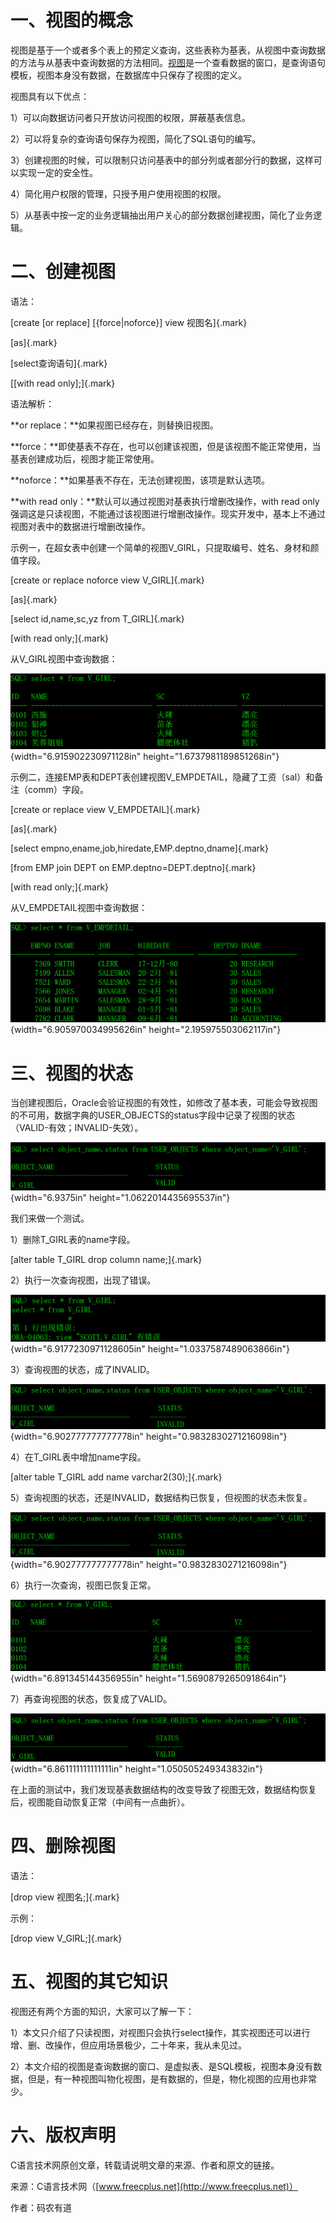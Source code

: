 # 一、视图的概念

视图是基于一个或者多个表上的预定义查询，这些表称为基表，从视图中查询数据的方法与从基表中查询数据的方法相同。[视图](https://baike.baidu.com/item/%E8%A7%86%E5%9B%BE/1302820)是一个查看数据的窗口，是查询语句模板，视图本身没有数据，在数据库中只保存了视图的定义。

视图具有以下优点：

1）可以向数据访问者只开放访问视图的权限，屏蔽基表信息。

2）可以将复杂的查询语句保存为视图，简化了SQL语句的编写。

3）创建视图的时候，可以限制只访问基表中的部分列或者部分行的数据，这样可以实现一定的安全性。

4）简化用户权限的管理，只授予用户使用视图的权限。

5）从基表中按一定的业务逻辑抽出用户关心的部分数据创建视图，简化了业务逻辑。

# 二、创建视图

语法：

[create \[or replace\] \[{force\|noforce}\] view 视图名]{.mark}

[as]{.mark}

[select查询语句]{.mark}

[\[with read only\];]{.mark}

语法解析：

**or replace：**如果视图已经存在，则替换旧视图。

**force：**即使基表不存在，也可以创建该视图，但是该视图不能正常使用，当基表创建成功后，视图才能正常使用。

**noforce：**如果基表不存在，无法创建视图，该项是默认选项。

**with read only：**默认可以通过视图对基表执行增删改操作，with read
only强调这是只读视图，不能通过该视图进行增删改操作。现实开发中，基本上不通过视图对表中的数据进行增删改操作。

示例一，在超女表中创建一个简单的视图V_GIRL，只提取编号、姓名、身材和颜值字段。

[create or replace noforce view V_GIRL]{.mark}

[as]{.mark}

[select id,name,sc,yz from T_GIRL]{.mark}

[with read only;]{.mark}

从V_GIRL视图中查询数据：

![](/images/206/media/image1.png){width="6.915902230971128in"
height="1.6737981189851268in"}

示例二，连接EMP表和DEPT表创建视图V_EMPDETAIL，隐藏了工资（sal）和备注（comm）字段。

[create or replace view V_EMPDETAIL]{.mark}

[as]{.mark}

[select empno,ename,job,hiredate,EMP.deptno,dname]{.mark}

[from EMP join DEPT on EMP.deptno=DEPT.deptno]{.mark}

[with read only;]{.mark}

从V_EMPDETAIL视图中查询数据：

![](/images/206/media/image2.png){width="6.905970034995626in"
height="2.195975503062117in"}

# 三、视图的状态

当创建视图后，Oracle会验证视图的有效性，如修改了基本表，可能会导致视图的不可用，数据字典的USER_OBJECTS的status字段中记录了视图的状态（VALID-有效；INVALID-失效）。

![](/images/206/media/image3.png){width="6.9375in"
height="1.0622014435695537in"}

我们来做一个测试。

1）删除T_GIRL表的name字段。

[alter table T_GIRL drop column name;]{.mark}

2）执行一次查询视图，出现了错误。

![](/images/206/media/image4.png){width="6.9177230971128605in"
height="1.0337587489063866in"}

3）查询视图的状态，成了INVALID。

![](/images/206/media/image5.png){width="6.902777777777778in"
height="0.9832830271216098in"}

4）在T_GIRL表中增加name字段。

[alter table T_GIRL add name varchar2(30);]{.mark}

5）查询视图的状态，还是INVALID，数据结构已恢复，但视图的状态未恢复。

![](/images/206/media/image5.png){width="6.902777777777778in"
height="0.9832830271216098in"}

6）执行一次查询，视图已恢复正常。

![](/images/206/media/image6.png){width="6.891345144356955in"
height="1.5690879265091864in"}

7）再查询视图的状态，恢复成了VALID。

![](/images/206/media/image3.png){width="6.861111111111111in"
height="1.050505249343832in"}

在上面的测试中，我们发现基表数据结构的改变导致了视图无效，数据结构恢复后，视图能自动恢复正常（中间有一点曲折）。

# 四、删除视图

语法：

[drop view 视图名;]{.mark}

示例：

[drop view V_GIRL;]{.mark}

# 五、视图的其它知识

视图还有两个方面的知识，大家可以了解一下：

1）本文只介绍了只读视图，对视图只会执行select操作，其实视图还可以进行增、删、改操作，但应用场景极少，二十年来，我从未见过。

2）本文介绍的视图是查询数据的窗口、是虚拟表、是SQL模板，视图本身没有数据，但是，有一种视图叫物化视图，是有数据的，但是，物化视图的应用也非常少。

# 六、版权声明

C语言技术网原创文章，转载请说明文章的来源、作者和原文的链接。

来源：C语言技术网（[www.freecplus.net](http://www.freecplus.net)）

作者：码农有道
